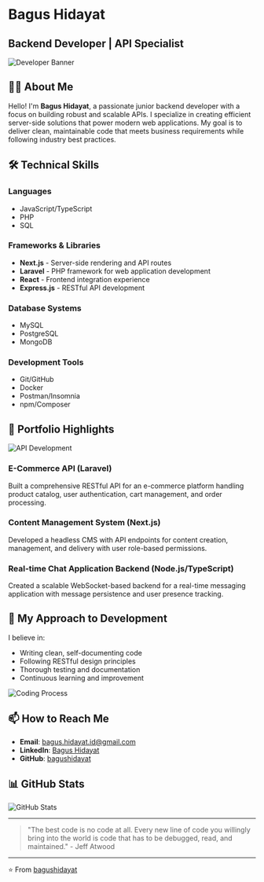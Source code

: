 # Bagus Hidayat
## Backend Developer | API Specialist

![Developer Banner](https://media.giphy.com/media/qgQUggAC3Pfv687qPC/giphy.gif)

## 👨‍💻 About Me

Hello! I'm **Bagus Hidayat**, a passionate junior backend developer with a focus on building robust and scalable APIs. I specialize in creating efficient server-side solutions that power modern web applications. My goal is to deliver clean, maintainable code that meets business requirements while following industry best practices.

## 🛠️ Technical Skills

### Languages
- JavaScript/TypeScript
- PHP
- SQL

### Frameworks & Libraries
- **Next.js** - Server-side rendering and API routes
- **Laravel** - PHP framework for web application development
- **React** - Frontend integration experience
- **Express.js** - RESTful API development

### Database Systems
- MySQL
- PostgreSQL
- MongoDB

### Development Tools
- Git/GitHub
- Docker
- Postman/Insomnia
- npm/Composer

## 💼 Portfolio Highlights

![API Development](https://media.giphy.com/media/l3vRfNA1p0rvhMSvS/giphy.gif)

### E-Commerce API (Laravel)
Built a comprehensive RESTful API for an e-commerce platform handling product catalog, user authentication, cart management, and order processing.

### Content Management System (Next.js)
Developed a headless CMS with API endpoints for content creation, management, and delivery with user role-based permissions.

### Real-time Chat Application Backend (Node.js/TypeScript)
Created a scalable WebSocket-based backend for a real-time messaging application with message persistence and user presence tracking.

## 🚀 My Approach to Development

I believe in:
- Writing clean, self-documenting code
- Following RESTful design principles
- Thorough testing and documentation
- Continuous learning and improvement

![Coding Process](https://media.giphy.com/media/13HgwGsXF0aiGY/giphy.gif)

## 📫 How to Reach Me

- **Email**: bagus.hidayat.id@gmail.com
- **LinkedIn**: [Bagus Hidayat](https://linkedin.com/in/bagushidayat)
- **GitHub**: [bagushidayat](https://github.com/BagusHidayat21)

## 📊 GitHub Stats

![GitHub Stats](https://github-readme-stats.vercel.app/api?username=bagushidayat&show_icons=true&theme=radical)

---

> "The best code is no code at all. Every new line of code you willingly bring into the world is code that has to be debugged, read, and maintained." - Jeff Atwood

---

⭐️ From [bagushidayat](https://github.com/bagushidayat)
